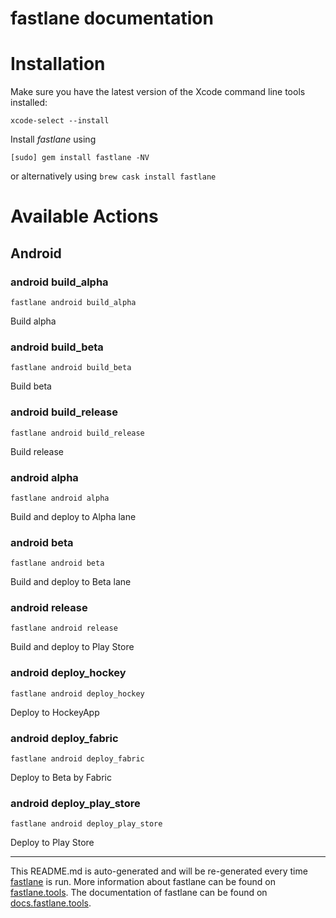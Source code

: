 # fastlane documentation

# Installation

Make sure you have the latest version of the Xcode command line tools installed:

```
xcode-select --install
```

Install _fastlane_ using

```
[sudo] gem install fastlane -NV
```

or alternatively using `brew cask install fastlane`

# Available Actions

## Android

### android build_alpha

```
fastlane android build_alpha
```

Build alpha

### android build_beta

```
fastlane android build_beta
```

Build beta

### android build_release

```
fastlane android build_release
```

Build release

### android alpha

```
fastlane android alpha
```

Build and deploy to Alpha lane

### android beta

```
fastlane android beta
```

Build and deploy to Beta lane

### android release

```
fastlane android release
```

Build and deploy to Play Store

### android deploy_hockey

```
fastlane android deploy_hockey
```

Deploy to HockeyApp

### android deploy_fabric

```
fastlane android deploy_fabric
```

Deploy to Beta by Fabric

### android deploy_play_store

```
fastlane android deploy_play_store
```

Deploy to Play Store

---

This README.md is auto-generated and will be re-generated every time [fastlane](https://fastlane.tools) is run.
More information about fastlane can be found on [fastlane.tools](https://fastlane.tools).
The documentation of fastlane can be found on [docs.fastlane.tools](https://docs.fastlane.tools).
